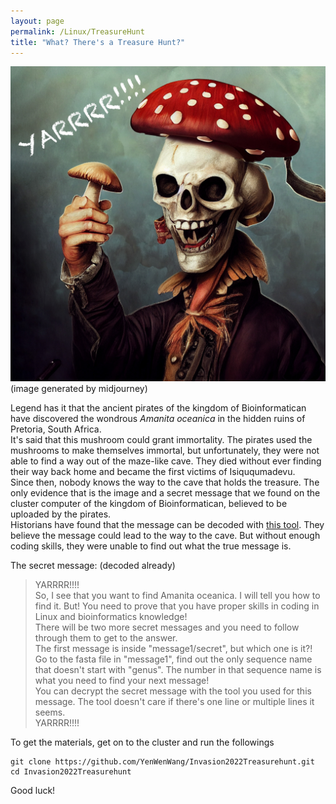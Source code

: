 ```yaml
---
layout: page
permalink: /Linux/TreasureHunt
title: "What? There's a Treasure Hunt?"
---
```


![pirate](../img/pirate.jpg)
(image generated by midjourney)

Legend has it that the ancient pirates of the kingdom of Bioinformatican have discovered the wondrous <i>Amanita oceanica</i> in the hidden ruins of Pretoria, South Africa.  
It's said that this mushroom could grant immortality. The pirates used the mushrooms to make themselves immortal, but unfortunately, they were not able to find a way out of the maze-like cave. They died without ever finding their way back home and became the first victims of Isiququmadevu.  
Since then, nobody knows the way to the cave that holds the treasure. The only evidence that is the image and a secret message that we found on the cluster computer of the kingdom of Bioinformatican, believed to be uploaded by the pirates.  
Historians have found that the message can be decoded with [this tool](https://www.online-toolz.com/tools/text-encryption-decryption.php). They believe the message could lead to the way to the cave. But without enough coding skills, they were unable to find out what the true message is.  

The secret message: (decoded already)
  
> YARRRR!!!!  
  So, I see that you want to find Amanita oceanica. I will tell you how to find it. But! You need to prove that you have proper skills in coding in Linux and bioinformatics knowledge!  
  There will be two more secret messages and you need to follow through them to get to the answer.  
  The first message is inside "message1/secret", but which one is it?! Go to the fasta file in "message1", find out the only sequence name that doesn't start with "genus". The number in that sequence name is what you need to find your next message!  
  You can decrypt the secret message with the tool you used for this message. The tool doesn't care if there's one line or multiple lines it seems.  
  YARRRR!!!!


To get the materials, get on to the cluster and run the followings

```
git clone https://github.com/YenWenWang/Invasion2022Treasurehunt.git
cd Invasion2022Treasurehunt
```

Good luck!
